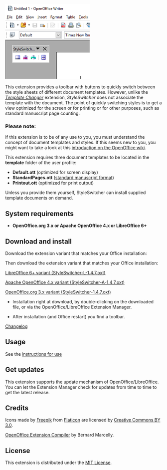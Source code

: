 ![Screenshot: toolbar](Screenshots/Toolbar00-en.png)

This extension provides a toolbar with buttons to quickly switch between the style sheets of different document templates. 
However, unlike the [_Template Changer_](https://extensions.openoffice.org/en/project/template-changer) extension,  _StyleSwitcher_  does not associate the template with the document. The point of quickly switching styles is to get a view optimized for the screen or for printing or for other purposes, such as standard manuscript page counting.

### Please note:

If this extension is to be of any use to you, you must understand the concept of document templates and styles. If this seems new to you, you might want to take a look at this [introduction on the OpenOffice wiki](https://wiki.openoffice.org/wiki/Documentation/OOoAuthors_User_Manual/Writer_Guide/Introduction_to_Styles). 


This extension requires three document templates to be located in the __template__ folder of the user profile: 

*  __Default.ott__  (optimized for screen display)
*  __StandardPages.ott__  ([standard manuscript format](https://en.wikipedia.org/wiki/Standard_manuscript_format))
*  __Printout.ott__  (optimized for print output)


Unless you provide them yourself, StyleSwitcher can install supplied template documents on demand. 
 

## System requirements

* __OpenOffice.org 3.x or Apache OpenOffice 4.x or LibreOffice 6+__

## Download and install

Download the extension variant that matches your Office installation:

Then download the extension variant that matches your Office installation:

[LibreOffice 6+ variant (StyleSwitcher-L-1.4.7.oxt)](https://raw.githubusercontent.com/peter88213/StyleSwitcher/master/StyleSwitcher-L-1.4.7.oxt)

[Apache OpenOffice 4.x variant (StyleSwitcher-A-1.4.7.oxt)](https://raw.githubusercontent.com/peter88213/StyleSwitcher/master/StyleSwitcher-A-1.4.7.oxt)

[OpenOffice.org 3.x variant (StyleSwitcher-1.4.7.oxt)](https://raw.githubusercontent.com/peter88213/StyleSwitcher/master/StyleSwitcher-1.4.7.oxt)

* Installation right at download, by double-clicking on the downloaded file, or via the OpenOffice/LibreOffice Extension Manager.

* After installation (and Office restart) you find a toolbar.

[Changelog](changelog)


## Usage

See the [instructions for use](help-en)

## Get updates

This extension supports the update mechanism of OpenOffice/LibreOffice. You can let the Extension Manager check for updates from time to time to get the latest release.

## Credits
Icons made by [Freepik](https://www.freepik.com) from [Flaticon](https://www.flaticon.com) are licensed by [Creative Commons BY 3.0](http://creativecommons.org/licenses/by/3.0/).

[OpenOffice Extension Compiler](https://wiki.openoffice.org/wiki/Extensions_Packager#Extension_Compiler) by Bernard Marcelly.


## License

This extension is distributed under the [MIT License](http://www.opensource.org/licenses/mit-license.php).
